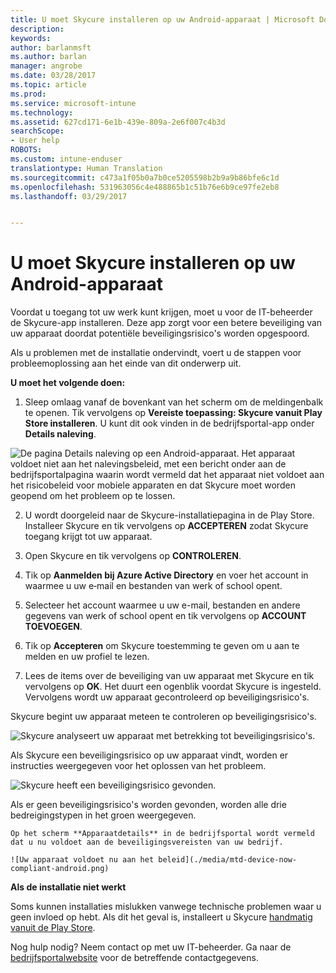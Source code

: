```yaml
---
title: U moet Skycure installeren op uw Android-apparaat | Microsoft Docs
description: 
keywords: 
author: barlanmsft
ms.author: barlan
manager: angrobe
ms.date: 03/28/2017
ms.topic: article
ms.prod: 
ms.service: microsoft-intune
ms.technology: 
ms.assetid: 627cd171-6e1b-439e-809a-2e6f007c4b3d
searchScope:
- User help
ROBOTS: 
ms.custom: intune-enduser
translationtype: Human Translation
ms.sourcegitcommit: c473a1f05b0a7b0ce5205598b2b9a9b86bfe6c1d
ms.openlocfilehash: 531963056c4e488865b1c51b76e6b9ce97fe2eb8
ms.lasthandoff: 03/29/2017


---
```


# <a name="you-need-to-install-skycure-on-your-android-device"></a>U moet Skycure installeren op uw Android-apparaat

Voordat u toegang tot uw werk kunt krijgen, moet u voor de IT-beheerder de Skycure-app installeren. Deze app zorgt voor een betere beveiliging van uw apparaat doordat potentiële beveiligingsrisico's worden opgespoord.

Als u problemen met de installatie ondervindt, voert u de stappen voor probleemoplossing aan het einde van dit onderwerp uit.

**U moet het volgende doen:**

1. Sleep omlaag vanaf de bovenkant van het scherm om de meldingenbalk te openen. Tik vervolgens op **Vereiste toepassing: Skycure vanuit Play Store installeren**. U kunt dit ook vinden in de bedrijfsportal-app onder __Details naleving__.

  ![De pagina Details naleving op een Android-apparaat. Het apparaat voldoet niet aan het nalevingsbeleid, met een bericht onder aan de bedrijfsportalpagina waarin wordt vermeld dat het apparaat niet voldoet aan het risicobeleid voor mobiele apparaten en dat Skycure moet worden geopend om het probleem op te lossen.](./media/skycure-resolves-compliance-android.png)

2. U wordt doorgeleid naar de Skycure-installatiepagina in de Play Store. Installeer Skycure en tik vervolgens op **ACCEPTEREN** zodat Skycure toegang krijgt tot uw apparaat.

3. Open Skycure en tik vervolgens op **CONTROLEREN**.

4. Tik op **Aanmelden bij Azure Active Directory** en voer het account in waarmee u uw e‑mail en bestanden van werk of school opent.

5. Selecteer het account waarmee u uw e-mail, bestanden en andere gegevens van werk of school opent en tik vervolgens op **ACCOUNT TOEVOEGEN**.

6. Tik op **Accepteren** om Skycure toestemming te geven om u aan te melden en uw profiel te lezen.

7. Lees de items over de beveiliging van uw apparaat met Skycure en tik vervolgens op **OK**. Het duurt een ogenblik voordat Skycure is ingesteld. Vervolgens wordt uw apparaat gecontroleerd op beveiligingsrisico's.

  Skycure begint uw apparaat meteen te controleren op beveiligingsrisico's.

  ![Skycure analyseert uw apparaat met betrekking tot beveiligingsrisico's.](./media/skycure-scan-in-progress-android.png)

  Als Skycure een beveiligingsrisico op uw apparaat vindt, worden er instructies weergegeven voor het oplossen van het probleem.

  ![Skycure heeft een beveiligingsrisico gevonden.](./media/skycure-found-a-threat-android.png)

  Als er geen beveiligingsrisico's worden gevonden, worden alle drie bedreigingstypen in het groen weergegeven.

    Op het scherm **Apparaatdetails** in de bedrijfsportal wordt vermeld dat u nu voldoet aan de beveiligingsvereisten van uw bedrijf.

    ![Uw apparaat voldoet nu aan het beleid](./media/mtd-device-now-compliant-android.png)

**Als de installatie niet werkt**

Soms kunnen installaties mislukken vanwege technische problemen waar u geen invloed op hebt. Als dit het geval is, installeert u Skycure [handmatig vanuit de Play Store](https://play.google.com/store/apps/details?id=com.skycure.skycure).

Nog hulp nodig? Neem contact op met uw IT-beheerder. Ga naar de [bedrijfsportalwebsite](http://portal.manage.microsoft.com) voor de betreffende contactgegevens.

